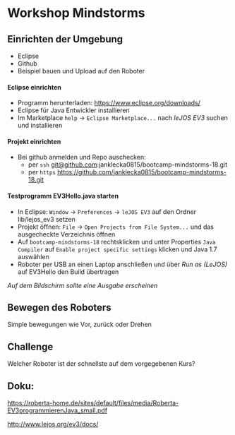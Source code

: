 # Workshop Mindstorms

## Einrichten der Umgebung
- Eclipse
- Github
- Beispiel bauen und Upload auf den Roboter

#### Eclipse einrichten
- Programm herunterladen: https://www.eclipse.org/downloads/
- Eclipse für Java Entwickler installieren
- Im Marketplace `help` -> `Eclipse Marketplace...` nach *leJOS EV3* suchen und installieren

#### Projekt einrichten
- Bei github anmelden und Repo auschecken:
    - per `ssh` git@github.com:janklecka0815/bootcamp-mindstorms-18.git
    - per `https` https://github.com/janklecka0815/bootcamp-mindstorms-18.git

#### Testprogramm EV3Hello.java starten
- In Eclipse: `Window` -> `Preferences` -> `leJOS EV3` auf den Ordner lib/lejos_ev3 setzen
- Projekt öffnen: `File` -> `Open Projects from File System...` und das ausgecheckte Verzeichnis öffnen
- Auf `bootcamp-mindstorms-18` rechtsklicken und unter Properties `Java Compiler` auf `Enable project specific settings` klicken und Java 1.7 auswählen
- Roboter per USB an einen Laptop anschließen und über *Run as (LeJOS)* auf EV3Hello den Build übertragen

*Auf dem Bildschirm sollte eine Ausgabe erscheinen*

## Bewegen des Roboters
Simple bewegungen wie Vor, zurück oder Drehen

## Challenge
Welcher Roboter ist der schnellste auf dem vorgegebenen Kurs?

## Doku:
https://roberta-home.de/sites/default/files/media/Roberta-EV3programmierenJava_small.pdf

http://www.lejos.org/ev3/docs/